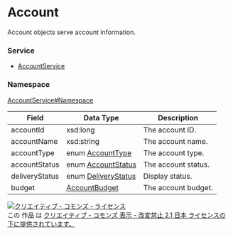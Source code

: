# Account
Account objects serve account information.
### Service
+ [AccountService](../../services/AccountService.md)

### Namespace
[AccountService#Namespace](../../services/AccountService.md#namespace)

| Field | Data Type | Description |
|---|---|---|
| accountId| xsd:long| The account ID. |
| accountName| xsd:string| The account name. |
| accountType| enum <a href="AccountType.md">AccountType</a>| The account type. |
| accountStatus| enum <a href="AccountStatus.md">AccountStatus</a>| The account status. |
| deliveryStatus| enum <a href="DeliveryStatus.md">DeliveryStatus</a>| Display status. |
| budget| <a href="AccountBudget.md">AccountBudget</a>| The account budget. |

<a rel="license" href="http://creativecommons.org/licenses/by-nd/2.1/jp/"><img alt="クリエイティブ・コモンズ・ライセンス" style="border-width:0" src="https://i.creativecommons.org/l/by-nd/2.1/jp/88x31.png" /></a><br />この 作品 は <a rel="license" href="http://creativecommons.org/licenses/by-nd/2.1/jp/">クリエイティブ・コモンズ 表示 - 改変禁止 2.1 日本 ライセンスの下に提供されています。</a>
